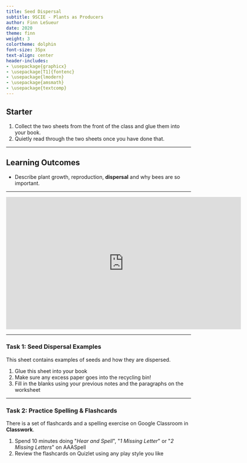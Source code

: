 ```yaml
---
title: Seed Dispersal
subtitle: 9SCIE - Plants as Producers
author: Finn LeSueur
date: 2020
theme: finn
weight: 3
colortheme: dolphin
font-size: 35px
text-align: center
header-includes:
- \usepackage{graphicx}
- \usepackage[T1]{fontenc}
- \usepackage{lmodern}
- \usepackage{amsmath}
- \usepackage{textcomp}
---
```


## Starter

1. Collect the two sheets from the front of the class and glue them into your book.
2. Quietly read through the two sheets once you have done that.

---

## Learning Outcomes

- Describe plant growth, reproduction, __dispersal__ and why bees are so important.

---

<iframe width="640" height="360" src="https://www.youtube.com/embed/06sbmWAzoys" frameborder="0" allow="accelerometer; autoplay; encrypted-media; gyroscope; picture-in-picture" allowfullscreen></iframe>

---

### Task 1: Seed Dispersal Examples

This sheet contains examples of seeds and how they are dispersed.

1. Glue this sheet into your book
2. Make sure any excess paper goes into the recycling bin!
3. Fill in the blanks using your previous notes and the paragraphs on the worksheet

---

### Task 2: Practice Spelling & Flashcards

There is a set of flashcards and a spelling exercise on Google Classroom in __Classwork__.

1. Spend 10 minutes doing "_Hear and Spell_", "_1 Missing Letter_" or "_2 Missing Letters_" on AAASpell
2. Review the flashcards on Quizlet using any play style you like


